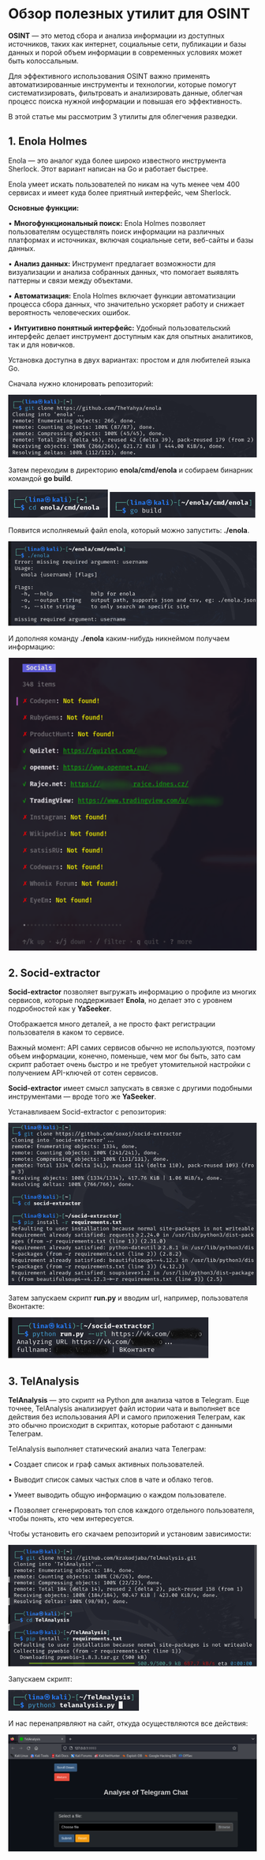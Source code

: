 # Обзор полезных утилит для OSINT

**OSINT** — это метод сбора и анализа информации из доступных источников, таких как интернет, социальные сети, публикации и базы данных и порой объем информации в современных условиях может быть колоссальным. 

Для эффективного использования OSINT важно применять автоматизированные инструменты и технологии, которые помогут систематизировать, фильтровать и анализировать данные, облегчая процесс поиска нужной информации и повышая его эффективность.

В этой статье мы рассмотрим 3 утилиты для облегчения разведки.

## 1. Enola Holmes
Enola — это аналог куда более широко известного инструмента Sherlock. Этот вариант написан на Go и работает быстрее.

Enola умеет искать пользователей по никам на чуть менее чем 400 сервисах и имеет куда более приятный интерфейс, чем Sherlock.

**Основные функции:**

•	**Многофункциональный поиск:** Enola Holmes позволяет пользователям осуществлять поиск информации на различных платформах и источниках, включая социальные сети, веб-сайты и базы данных.

•	**Анализ данных:** Инструмент предлагает возможности для визуализации и анализа собранных данных, что помогает выявлять паттерны и связи между объектами.

•	**Автоматизация:** Enola Holmes включает функции автоматизации процесса сбора данных, что значительно ускоряет работу и снижает вероятность человеческих ошибок.

•	**Интуитивно понятный интерфейс:** Удобный пользовательский интерфейс делает инструмент доступным как для опытных аналитиков, так и для новичков.

Установка доступна в двух вариантах: простом и для любителей языка Go.

Сначала нужно клонировать репозиторий:

<img src="https://github.com/linafillippova/articles/blob/main/screens25-03-10/1.png">

Затем переходим в директорию **enola/cmd/enola** и собираем бинарник командой **go build**.

<img src="https://github.com/linafillippova/articles/blob/main/screens25-03-10/2.png">

<img src="https://github.com/linafillippova/articles/blob/main/screens25-03-10/3.png">

Появится исполняемый файл enola, который можно запустить: **./enola**.

<img src="https://github.com/linafillippova/articles/blob/main/screens25-03-10/4.png">

И дополняя команду **./enola** каким-нибудь никнеймом получаем информацию:

<img src="https://github.com/linafillippova/articles/blob/main/screens25-03-10/5.png">



## 2. Socid-extractor

**Socid-extractor** позволяет выгружать информацию о профиле из многих сервисов, которые поддерживает **Enola**, но делает это с уровнем подробностей как у **YaSeeker**. 

Отображается много деталей, а не просто факт регистрации пользователя в каком то сервисе.

Важный момент: API самих сервисов обычно не используются, поэтому объем информации, конечно, поменьше, чем мог бы быть, зато сам скрипт работает очень быстро и не требует утомительной настройки с получением API-ключей от сотен сервисов.

**Socid-extractor** имеет смысл запускать в связке с другими подобными инструментами — вроде того же **YaSeeker**.


Устанавливаем Socid-extractor с репозитория:

<img src="https://github.com/linafillippova/articles/blob/main/screens25-03-10/6.png">

Затем запускаем скрипт **run.py** и вводим url, например, пользователя Вконтакте:

<img src="https://github.com/linafillippova/articles/blob/main/screens25-03-10/7.png">


## 3. TelAnalysis
   
**TelAnalysis** — это скрипт на Python для анализа чатов в Telegram. Еще точнее, TelAnalysis анализирует файл истории чата и выполняет все действия без использования API и самого приложения Телеграм, как это обычно происходит в скриптах, которые работают с данными Телеграм.

TelAnalysis выполняет статический анализ чата Телеграм:

•	Создает список и граф самых активных пользователей.

•	Выводит список самых частых слов в чате и облако тегов.

•	Умеет выводить общую информацию о каждом пользователе.

•	Позволяет сгенерировать топ слов каждого отдельного пользователя, чтобы понять, кто чем интересуется.

Чтобы установить его скачаем репозиторий и установим зависимости:

<img src="https://github.com/linafillippova/articles/blob/main/screens25-03-10/8.png">

Запускаем скрипт:

<img src="https://github.com/linafillippova/articles/blob/main/screens25-03-10/9.png">

И нас перенапрявляют на сайт, откуда осуществляются все действия:

<img src="https://github.com/linafillippova/articles/blob/main/screens25-03-10/10.png">




